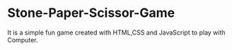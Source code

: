 # Stone-Paper-Scissor-Game
It is a simple fun game created with HTML,CSS and JavaScript to play with Computer.
